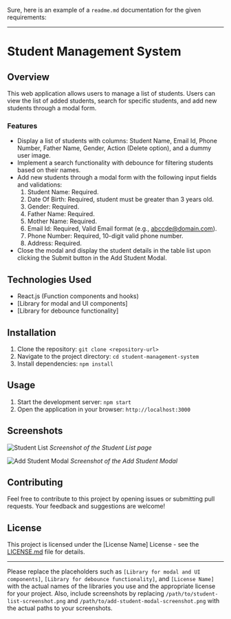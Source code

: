 Sure, here is an example of a `readme.md` documentation for the given requirements:

---

# Student Management System

## Overview

This web application allows users to manage a list of students. Users can view the list of added students, search for specific students, and add new students through a modal form.

### Features

- Display a list of students with columns: Student Name, Email Id, Phone Number, Father Name, Gender, Action (Delete option), and a dummy user image.
- Implement a search functionality with debounce for filtering students based on their names.
- Add new students through a modal form with the following input fields and validations:
  1. Student Name: Required.
  2. Date Of Birth: Required, student must be greater than 3 years old.
  3. Gender: Required.
  4. Father Name: Required.
  5. Mother Name: Required.
  6. Email Id: Required, Valid Email format (e.g., abccde@domain.com).
  7. Phone Number: Required, 10-digit valid phone number.
  8. Address: Required.
- Close the modal and display the student details in the table list upon clicking the Submit button in the Add Student Modal.

## Technologies Used

- React.js (Function components and hooks)
- [Library for modal and UI components]
- [Library for debounce functionality]

## Installation

1. Clone the repository: `git clone <repository-url>`
2. Navigate to the project directory: `cd student-management-system`
3. Install dependencies: `npm install`

## Usage

1. Start the development server: `npm start`
2. Open the application in your browser: `http://localhost:3000`

## Screenshots

![Student List](/path/to/student-list-screenshot.png)
*Screenshot of the Student List page*

![Add Student Modal](/path/to/add-student-modal-screenshot.png)
*Screenshot of the Add Student Modal*

## Contributing

Feel free to contribute to this project by opening issues or submitting pull requests. Your feedback and suggestions are welcome!

## License

This project is licensed under the [License Name] License - see the [LICENSE.md](LICENSE.md) file for details.

---

Please replace the placeholders such as `[Library for modal and UI components]`, `[Library for debounce functionality]`, and `[License Name]` with the actual names of the libraries you use and the appropriate license for your project. Also, include screenshots by replacing `/path/to/student-list-screenshot.png` and `/path/to/add-student-modal-screenshot.png` with the actual paths to your screenshots.
